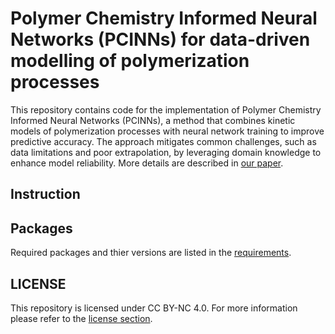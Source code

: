 # Polymer Chemistry Informed Neural Networks (PCINNs) for data-driven modelling of polymerization processes
This repository contains code for the implementation of Polymer Chemistry Informed Neural Networks (PCINNs), a method that combines kinetic models of polymerization processes with neural network training to improve predictive accuracy. The approach mitigates common challenges, such as data limitations and poor extrapolation, by leveraging domain knowledge to enhance model reliability.
More details are described in [our paper](https://pubs.rsc.org/en/content/).

## Instruction


## Packages
Required packages and thier versions are listed in the [requirements](https://github.com/PolymatGIQ/).

## LICENSE
This repository is licensed under CC BY-NC 4.0.
For more information please refer to the [license section](https://github.com/PolymatGIQ/PCINN/blob/main/LICENSE.md).
